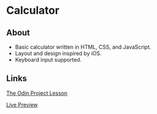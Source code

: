 # Calculator

## About

- Basic calculator written in HTML, CSS, and JavaScript.
- Layout and design inspired by iOS.
- Keyboard input supported.

## Links

[The Odin Project Lesson](https://www.theodinproject.com/lessons/foundations-calculator)

[Live Preview](https://arronjohnson.github.io/calculator/)
